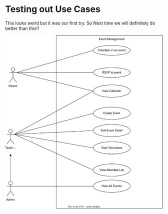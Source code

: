 # Testing out Use Cases

This looks weird but it was our first try. So Next time we will definitely do better than this!!

![Use Case Diagram](event_management_usecase.drawio.svg)
